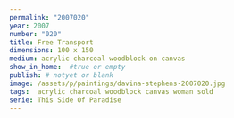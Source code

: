 ```yaml
---
permalink: "2007020"
year: 2007
number: "020"
title: Free Transport
dimensions: 100 x 150
medium: acrylic charcoal woodblock on canvas
show_in_home:  #true or empty
publish: # notyet or blank
image: /assets/p/paintings/davina-stephens-2007020.jpg
tags:  acrylic charcoal woodblock canvas woman sold
serie: This Side Of Paradise
---
```

